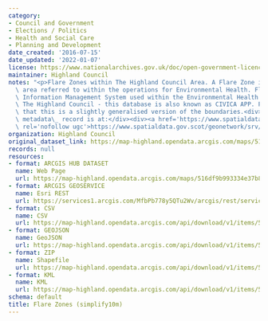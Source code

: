 ```yaml
---
category:
- Council and Government
- Elections / Politics
- Health and Social Care
- Planning and Development
date_created: '2016-07-15'
date_updated: '2022-01-07'
license: https://www.nationalarchives.gov.uk/doc/open-government-licence/version/3/
maintainer: Highland Council
notes: "<p>Flare Zones within The Highland Council Area. A Flare Zone is an administrative\
  \ area referred to within the operations for Environmental Health. Flare is the\
  \ Information Management System used within the Environmental Health Function of\
  \ The Highland Council - this database is also known as CIVICA APP. Please note\
  \ that this is a slightly generalised version of the boundaries.<div><br /></div><div>Gemini\
  \ metadata\_ record is at:</div><div><a href='https://www.spatialdata.gov.scot/geonetwork/srv/eng/catalog.search#/metadata/{4c20561e-1a50-4a7b-b4eb-98e2af45a00a}'\
  \ rel='nofollow ugc'>https://www.spatialdata.gov.scot/geonetwork/srv/eng/catalog.search#/metadata/{4c20561e-1a50-4a7b-b4eb-98e2af45a00a}</a></div></p>"
organization: Highland Council
original_dataset_link: https://map-highland.opendata.arcgis.com/maps/516df9b993334e37b8a160bd41e39103_0
records: null
resources:
- format: ARCGIS HUB DATASET
  name: Web Page
  url: https://map-highland.opendata.arcgis.com/maps/516df9b993334e37b8a160bd41e39103_0
- format: ARCGIS GEOSERVICE
  name: Esri REST
  url: https://services1.arcgis.com/MfbPb778y5QTu2Wv/arcgis/rest/services/FlareZones_simplify10m/FeatureServer/0
- format: CSV
  name: CSV
  url: https://map-highland.opendata.arcgis.com/api/download/v1/items/516df9b993334e37b8a160bd41e39103/csv?layers=0
- format: GEOJSON
  name: GeoJSON
  url: https://map-highland.opendata.arcgis.com/api/download/v1/items/516df9b993334e37b8a160bd41e39103/geojson?layers=0
- format: ZIP
  name: Shapefile
  url: https://map-highland.opendata.arcgis.com/api/download/v1/items/516df9b993334e37b8a160bd41e39103/shapefile?layers=0
- format: KML
  name: KML
  url: https://map-highland.opendata.arcgis.com/api/download/v1/items/516df9b993334e37b8a160bd41e39103/kml?layers=0
schema: default
title: Flare Zones (simplify10m)
---
```

